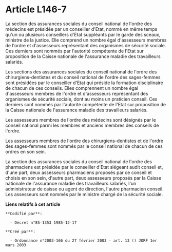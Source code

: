 # Article L146-7

La section des assurances sociales du conseil national de l'ordre des médecins est présidée par un conseiller d'Etat, nommé
en même temps qu'un ou plusieurs conseillers d'Etat suppléants par le garde des sceaux, ministre de la justice. Elle comprend
un nombre égal d'assesseurs membres de l'ordre et d'assesseurs représentant des organismes de sécurité sociale. Ces derniers
sont nommés par l'autorité compétente de l'Etat sur proposition de la Caisse nationale de l'assurance maladie des
travailleurs salariés.

Les sections des assurances sociales du conseil national de l'ordre des chirurgiens-dentistes et du conseil national de
l'ordre des sages-femmes sont présidées par le conseiller d'Etat qui préside la formation disciplinaire de chacun de ces
conseils. Elles comprennent un nombre égal d'assesseurs membres de l'ordre et d'assesseurs représentant des organismes de
sécurité sociale, dont au moins un praticien conseil. Ces derniers sont nommés par l'autorité compétente de l'Etat sur
proposition de la Caisse nationale de l'assurance maladie des travailleurs salariés.

Les assesseurs membres de l'ordre des médecins sont désignés par le conseil national parmi les membres et anciens membres des
conseils de l'ordre.

Les assesseurs membres de l'ordre des chirurgiens-dentistes et de l'ordre des sages-femmes sont nommés par le conseil
national de chacun de ces ordres en son sein.

La section des assurances sociales du conseil national de l'ordre des pharmaciens est présidée par le conseiller d'Etat
siégeant audit conseil et, d'une part, deux assesseurs pharmaciens proposés par ce conseil et choisis en son sein, d'autre
part, deux assesseurs proposés par la Caisse nationale de l'assurance maladie des travailleurs salariés, l'un administrateur
de caisse ou agent de direction, l'autre pharmacien conseil. Les assesseurs sont nommés par le ministre chargé de la sécurité
sociale.

**Liens relatifs à cet article**

	**Codifié par**:

	  - Décret n°85-1353 1985-12-17

	**Créé par**:

	  - Ordonnance n°2003-166 du 27 février 2003 - art. 13 () JORF 1er mars 2003
